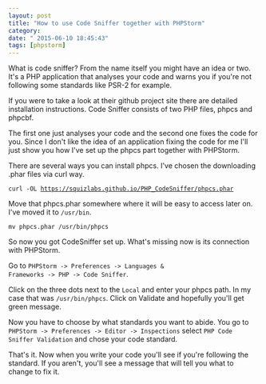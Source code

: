 ```yaml
---
layout: post
title: "How to use Code Sniffer together with PHPStorm"
category: 
date: " 2015-06-10 18:45:43"
tags: [phpstorm]
---
```


What is code sniffer? From the name itself you might have an idea or two. It's a PHP application that analyses your code and warns you if you're not following some standards like PSR-2 for example.

If you were to take a look at their github project site there are detailed installation instructions. Code Sniffer consists of two PHP files, phpcs and phpcbf.

The first one just analyses your code and the second one fixes the code for you. Since I don't like the idea of an application fixing the code for me I'll just show you how I've set up the phpcs part together with PHPStorm.

There are several ways you can install phpcs. I've chosen the downloading .phar files via curl way.

<code>curl -OL https://squizlabs.github.io/PHP_CodeSniffer/phpcs.phar</code>

Move that phpcs.phar somewhere where it will be easy to access later on.
I've moved it to <code>/usr/bin</code>.

<code>mv phpcs.phar /usr/bin/phpcs</code>

So now you got CodeSniffer set up. What's missing now is its connection with PHPStorm.

Go to <code>PHPStorm -> Preferences -> Languages & Frameworks -> PHP -> Code Sniffer</code>.

Click on the three dots next to the <code>Local</code> and enter your phpcs path. In my case that was <code>/usr/bin/phpcs</code>. Click on Validate and hopefully you'll get green message.

Now you have to choose by what standards you want to abide. You go to <code>PHPStorm -> Preferences -> Editor -> Inspections</code> select <code>PHP Code Sniffer Validation</code> and chose your code standard.

That's it. Now when you write your code you'll see if you're following the standard. If you aren't, you'll see a message that will tell you what to change to fix it.

